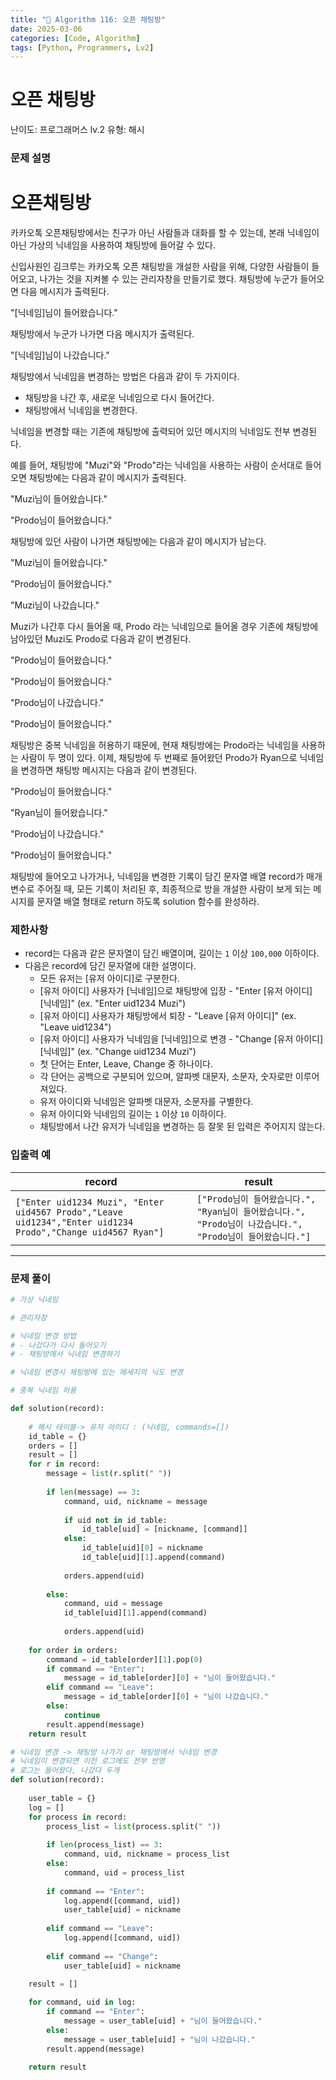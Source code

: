```yaml
---
title: "🧠 Algorithm 116: 오픈 채팅방"
date: 2025-03-06
categories: [Code, Algorithm]
tags: [Python, Programmers, Lv2]
---
```


# 오픈 채팅방

난이도: 프로그래머스 lv.2
유형: 해시

### **문제 설명**

# **오픈채팅방**

카카오톡 오픈채팅방에서는 친구가 아닌 사람들과 대화를 할 수 있는데, 본래 닉네임이 아닌 가상의 닉네임을 사용하여 채팅방에 들어갈 수 있다.

신입사원인 김크루는 카카오톡 오픈 채팅방을 개설한 사람을 위해, 다양한 사람들이 들어오고, 나가는 것을 지켜볼 수 있는 관리자창을 만들기로 했다. 채팅방에 누군가 들어오면 다음 메시지가 출력된다.

"[닉네임]님이 들어왔습니다."

채팅방에서 누군가 나가면 다음 메시지가 출력된다.

"[닉네임]님이 나갔습니다."

채팅방에서 닉네임을 변경하는 방법은 다음과 같이 두 가지이다.

- 채팅방을 나간 후, 새로운 닉네임으로 다시 들어간다.
- 채팅방에서 닉네임을 변경한다.

닉네임을 변경할 때는 기존에 채팅방에 출력되어 있던 메시지의 닉네임도 전부 변경된다.

예를 들어, 채팅방에 "Muzi"와 "Prodo"라는 닉네임을 사용하는 사람이 순서대로 들어오면 채팅방에는 다음과 같이 메시지가 출력된다.

"Muzi님이 들어왔습니다."

"Prodo님이 들어왔습니다."

채팅방에 있던 사람이 나가면 채팅방에는 다음과 같이 메시지가 남는다.

"Muzi님이 들어왔습니다."

"Prodo님이 들어왔습니다."

"Muzi님이 나갔습니다."

Muzi가 나간후 다시 들어올 때, Prodo 라는 닉네임으로 들어올 경우 기존에 채팅방에 남아있던 Muzi도 Prodo로 다음과 같이 변경된다.

"Prodo님이 들어왔습니다."

"Prodo님이 들어왔습니다."

"Prodo님이 나갔습니다."

"Prodo님이 들어왔습니다."

채팅방은 중복 닉네임을 허용하기 때문에, 현재 채팅방에는 Prodo라는 닉네임을 사용하는 사람이 두 명이 있다. 이제, 채팅방에 두 번째로 들어왔던 Prodo가 Ryan으로 닉네임을 변경하면 채팅방 메시지는 다음과 같이 변경된다.

"Prodo님이 들어왔습니다."

"Ryan님이 들어왔습니다."

"Prodo님이 나갔습니다."

"Prodo님이 들어왔습니다."

채팅방에 들어오고 나가거나, 닉네임을 변경한 기록이 담긴 문자열 배열 record가 매개변수로 주어질 때, 모든 기록이 처리된 후, 최종적으로 방을 개설한 사람이 보게 되는 메시지를 문자열 배열 형태로 return 하도록 solution 함수를 완성하라.

### 제한사항

- record는 다음과 같은 문자열이 담긴 배열이며, 길이는 `1` 이상 `100,000` 이하이다.
- 다음은 record에 담긴 문자열에 대한 설명이다.
    - 모든 유저는 [유저 아이디]로 구분한다.
    - [유저 아이디] 사용자가 [닉네임]으로 채팅방에 입장 - "Enter [유저 아이디] [닉네임]" (ex. "Enter uid1234 Muzi")
    - [유저 아이디] 사용자가 채팅방에서 퇴장 - "Leave [유저 아이디]" (ex. "Leave uid1234")
    - [유저 아이디] 사용자가 닉네임을 [닉네임]으로 변경 - "Change [유저 아이디] [닉네임]" (ex. "Change uid1234 Muzi")
    - 첫 단어는 Enter, Leave, Change 중 하나이다.
    - 각 단어는 공백으로 구분되어 있으며, 알파벳 대문자, 소문자, 숫자로만 이루어져있다.
    - 유저 아이디와 닉네임은 알파벳 대문자, 소문자를 구별한다.
    - 유저 아이디와 닉네임의 길이는 `1` 이상 `10` 이하이다.
    - 채팅방에서 나간 유저가 닉네임을 변경하는 등 잘못 된 입력은 주어지지 않는다.

### 입출력 예

| record | result |
| --- | --- |
| `["Enter uid1234 Muzi", "Enter uid4567 Prodo","Leave uid1234","Enter uid1234 Prodo","Change uid4567 Ryan"]` | `["Prodo님이 들어왔습니다.", "Ryan님이 들어왔습니다.", "Prodo님이 나갔습니다.", "Prodo님이 들어왔습니다."]` |

---

### 문제 풀이

```python
# 가상 닉네임

# 관리자창

# 닉네임 변경 방법
# - 나갔다가 다시 들어오기
# - 채팅방에서 닉네임 변경하기

# 닉네임 변경시 채팅방에 있는 메세지의 닉도 변경

# 중복 닉네임 허용

def solution(record):
    
    # 해시 테이블-> 유저 아이디 : (닉네임, commands=[])
    id_table = {}
    orders = []
    result = []
    for r in record:
        message = list(r.split(" "))
        
        if len(message) == 3:
            command, uid, nickname = message
            
            if uid not in id_table:
                id_table[uid] = [nickname, [command]]
            else:
                id_table[uid][0] = nickname
                id_table[uid][1].append(command)
                
            orders.append(uid)
            
        else:
            command, uid = message
            id_table[uid][1].append(command)
            
            orders.append(uid)
    
    for order in orders:
        command = id_table[order][1].pop(0)
        if command == "Enter":
            message = id_table[order][0] + "님이 들어왔습니다."
        elif command == "Leave":
            message = id_table[order][0] + "님이 나갔습니다."
        else:
            continue
        result.append(message)
    return result
```

```python
# 닉네임 변경 -> 채팅방 나가기 or 채팅방에서 닉네임 변경
# 닉네임이 변경되면 이전 로그에도 전부 반영
# 로그는 들어왔다, 나갔다 두개
def solution(record):
    
    user_table = {}
    log = []
    for process in record:
        process_list = list(process.split(" "))
        
        if len(process_list) == 3:
            command, uid, nickname = process_list
        else:
            command, uid = process_list
        
        if command == "Enter":
            log.append([command, uid])
            user_table[uid] = nickname
            
        elif command == "Leave":
            log.append([command, uid])
            
        elif command == "Change":
            user_table[uid] = nickname

    result = []
    
    for command, uid in log:
        if command == "Enter":
            message = user_table[uid] + "님이 들어왔습니다."
        else:
            message = user_table[uid] + "님이 나갔습니다."
        result.append(message)
    
    return result
```